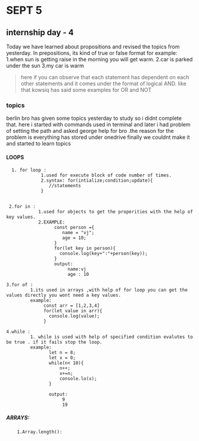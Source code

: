 #  SEPT 5


## internship day - 4

Today we have learned about propositions and revised the topics from yesterday.
In prepositions, its kind of true or false format for example: 
                                                             1.when sun is getting raise in the morning you will get warm.
                                                             2.car is parked under the sun
                                                             3.my car is warm
> here if you can observe that each statement has dependent on each other statements and it comes under the format of logical AND. like that kowsiq has said some examples for OR and NOT

### topics

berlin bro has given some topics yesterday to study  so i didnt complete that. here i started with commands used in terminal and later i had problem of setting the path and asked george help for bro .the reason for the problem is everything has stored under onedrive finally we couldnt make it and started to learn topics



####  LOOPS
       
      1. for loop :
                 1.used for execute block of code number of times.
                 2.syntax: for(intialize;condition;update){
                    //statements
                 }


     2.for in :
                1.used for objects to get the properities with the help of key values.
                2.EXAMPLE:
                      const person ={
                         name = "vj";
                         age = 10;
                      }
                      for(let key in person){
                        console.log(key+":"+person(key));
                      }
                      output:
                           name:vj
                           age : 10

    3.for of :
             1.its used in arrays ,with help of for loop you can get the values directly you wont need a key values.
             example: 
                  const arr = [1,2,3,4]
                  for(let value in arr){
                    console.log(value);
                  }

    4.while :
             1. while is used with help of specified condition evalutes to be true . if it fails stop the loop.
             example:
                    let n = 8;
                    let x = 0;
                    while(n< 10){
                        n++;
                        x+=n;
                        console.lo(x);
                    }

                    output:
                         9
                         19
#####  ARRAYS:
       
        1.Array.length():
                    
        